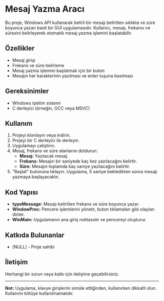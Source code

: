 # Mesaj Yazma Aracı

Bu proje, Windows API kullanarak belirli bir mesajı belirtilen sıklıkta ve süre boyunca yazan basit bir GUI uygulamasıdır. Kullanıcı, mesajı, frekansı ve süresini belirleyerek otomatik mesaj yazma işlemini başlatabilir.

## Özellikler

- Mesaj girişi
- Frekans ve süre belirleme
- Mesaj yazma işlemini başlatmak için bir buton
- Mesajın her karakterinin yazılması ve enter tuşuna basılması

## Gereksinimler

- Windows işletim sistemi
- C derleyici (örneğin, GCC veya MSVC)

## Kullanım

1. Projeyi klonlayın veya indirin.
2. Projeyi bir C derleyici ile derleyin.
3. Uygulamayı çalıştırın.
4. Mesaj, frekans ve süre alanlarını doldurun:
   - **Mesaj:** Yazılacak mesaj.
   - **Frekans:** Mesajın bir saniyede kaç kez yazılacağını belirtir.
   - **Süre:** Mesajın toplamda kaç saniye yazılacağını belirtir.
5. "Başlat" butonuna tıklayın. Uygulama, 5 saniye bekledikten sonra mesajı yazmaya başlayacaktır.

## Kod Yapısı

- **typeMessage:** Mesajı belirtilen frekans ve süre boyunca yazar.
- **WindowProc:** Pencere işlemlerini yönetir, buton tıklamaları gibi olayları dinler.
- **WinMain:** Uygulamanın ana giriş noktasıdır ve pencereyi oluşturur.

## Katkıda Bulunanlar

- [NULL] - Proje sahibi

## İletişim

Herhangi bir sorun veya katkı için iletişime geçebilirsiniz.

---

**Not:** Uygulama, klavye girişlerini simüle ettiğinden, kullanırken dikkatli olun. Kullanımı kötüye kullanılmamalıdır.
